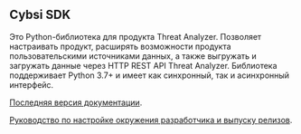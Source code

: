 Cybsi SDK
---------

Это Python-библиотека для продукта Threat Analyzer. Позволяет настраивать продукт, расширять возможности продукта пользовательскими источниками данных, а также выгружать и загружать данные через HTTP REST API Threat Analyzer. Библиотека поддерживает Python 3.7+ и имеет как синхронный, так и асинхронный интерфейс.

[Последняя версия документации](https://cybsi-sdk.readthedocs.io).

[Руководство по настройке окружения разработчика и выпуску релизов](https://cybsi-sdk.readthedocs.io/en/latest/dev/contributing.html).